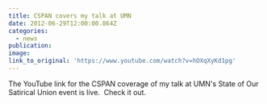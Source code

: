 ```yaml
---
title: CSPAN covers my talk at UMN
date: 2012-06-29T12:00:00.864Z
categories: 
  - news
publication:
image:
link_to_original: 'https://www.youtube.com/watch?v=hOXqXyKd1pg'
---
```


The YouTube link for the CSPAN coverage of my talk at UMN's State of Our Satirical Union event is live.  Check it out.